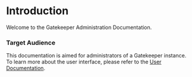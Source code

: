 # Introduction

Welcome to the Gatekeeper Administration Documentation. 

### Target Audience

This documentation is aimed for administrators of a Gatekeeper instance. To learn more about the user interface, please refer to the [User Documentation](https://docs.gatekeeper.page/user/).

